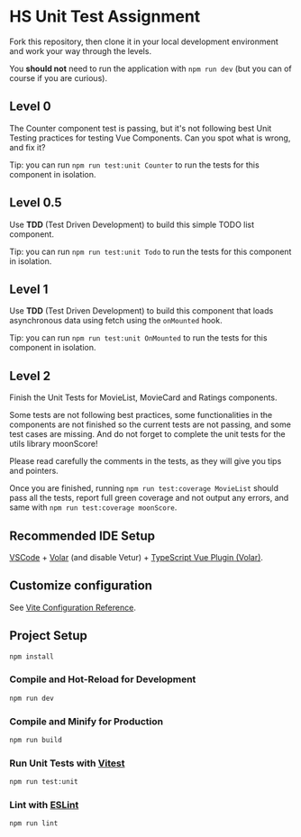 # HS Unit Test Assignment

Fork this repository, then clone it in your local development environment and work your way through the levels.

You **should not** need to run the application with `npm run dev` (but you can of course if you are curious).

## Level 0

The Counter component test is passing, but it's not following best Unit Testing practices for testing Vue Components. Can you spot what is wrong, and fix it?

Tip: you can run `npm run test:unit Counter` to run the tests for this component in isolation.

## Level 0.5

Use **TDD** (Test Driven Development) to build this simple TODO list component.

Tip: you can run `npm run test:unit Todo` to run the tests for this component in isolation.

## Level 1

Use **TDD** (Test Driven Development) to build this component that loads asynchronous data using fetch using the `onMounted` hook.

Tip: you can run `npm run test:unit OnMounted` to run the tests for this component in isolation.

## Level 2

Finish the Unit Tests for MovieList, MovieCard and Ratings components.

Some tests are not following best practices, some functionalities in the components are not finished so the current tests are not passing, and some test cases are missing. And do not forget to complete the unit tests for the utils library moonScore!

Please read carefully the comments in the tests, as they will give you tips and pointers.

Once you are finished, running `npm run test:coverage MovieList` should pass all the tests, report full green coverage and not output any errors, and same with `npm run test:coverage moonScore`.

## Recommended IDE Setup

[VSCode](https://code.visualstudio.com/) + [Volar](https://marketplace.visualstudio.com/items?itemName=Vue.volar) (and disable Vetur) + [TypeScript Vue Plugin (Volar)](https://marketplace.visualstudio.com/items?itemName=Vue.vscode-typescript-vue-plugin).

## Customize configuration

See [Vite Configuration Reference](https://vitejs.dev/config/).

## Project Setup

```sh
npm install
```

### Compile and Hot-Reload for Development

```sh
npm run dev
```

### Compile and Minify for Production

```sh
npm run build
```

### Run Unit Tests with [Vitest](https://vitest.dev/)

```sh
npm run test:unit
```

### Lint with [ESLint](https://eslint.org/)

```sh
npm run lint
```
